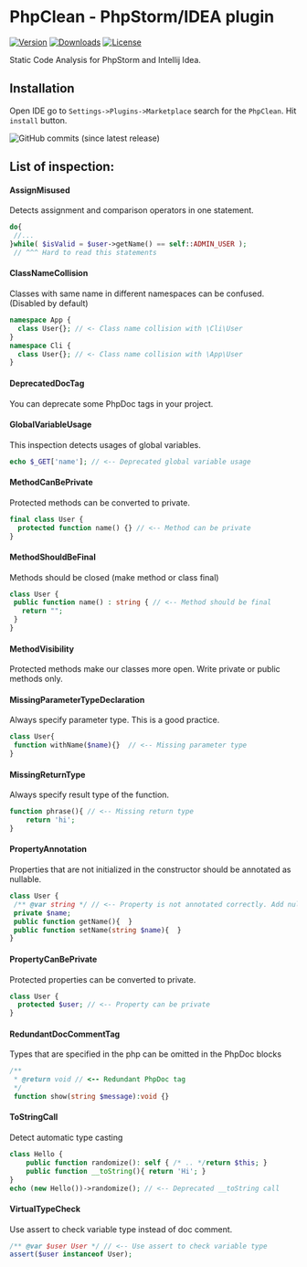 # PhpClean - PhpStorm/IDEA plugin  

[![Version](https://img.shields.io/jetbrains/plugin/v/11272.svg?style=flat-square)](https://plugins.jetbrains.com/plugin/11272-phpclean)
[![Downloads](https://img.shields.io/jetbrains/plugin/d/11272.svg?style=flat-square)](https://plugins.jetbrains.com/plugin/11272-phpclean)
[![License](https://img.shields.io/github/license/funivan/PhpClean.svg?style=flat-square)](LICENSE.md)



Static Code Analysis for PhpStorm and Intellij Idea.

## Installation
Open IDE go to `Settings->Plugins->Marketplace` search for the `PhpClean`.
Hit `install` button.

![GitHub commits (since latest release)](https://img.shields.io/github/commits-since/funivan/PhpClean/latest.svg?style=flat-square)



## List of inspection:
<!-- inspections -->
#### AssignMisused
Detects assignment and comparison operators in one statement.
```php
do{
 //...
}while( $isValid = $user->getName() == self::ADMIN_USER );
 // ^^^ Hard to read this statements
```
#### ClassNameCollision
Classes with same name in different namespaces can be confused.
(Disabled by default)
```php
namespace App {
  class User{}; // <- Class name collision with \Cli\User
}
namespace Cli {
  class User{}; // <- Class name collision with \App\User
}
```
#### DeprecatedDocTag
You can deprecate some PhpDoc tags in your project.
#### GlobalVariableUsage
This inspection detects usages of global variables.
```php
echo $_GET['name']; // <-- Deprecated global variable usage
```
#### MethodCanBePrivate
Protected methods can be converted to private.
```php
final class User {
  protected function name() {} // <-- Method can be private
}
```
#### MethodShouldBeFinal
Methods should be closed (make method or class final)
```php
class User {
 public function name() : string { // <-- Method should be final
   return "";
 }
}
```
#### MethodVisibility
Protected methods make our classes more open. Write private or public methods only.
#### MissingParameterTypeDeclaration
Always specify parameter type. This is a good practice.
```php
class User{
 function withName($name){}  // <-- Missing parameter type
}
```
#### MissingReturnType
Always specify result type of the function.
```php
function phrase(){ // <-- Missing return type
    return 'hi';
}
```
#### PropertyAnnotation
Properties that are not initialized in the constructor should be annotated as nullable.
```php
class User {
 /** @var string */ // <-- Property is not annotated correctly. Add null type
 private $name;
 public function getName(){  }
 public function setName(string $name){  }
}
```
#### PropertyCanBePrivate
Protected properties can be converted to private.
```php
class User {
  protected $user; // <-- Property can be private
}
```
#### RedundantDocCommentTag
Types that are specified in the php can be omitted in the PhpDoc blocks<br>
```php
/**
 * @return void // <-- Redundant PhpDoc tag
 */
 function show(string $message):void {}
```
#### ToStringCall
Detect automatic type casting
```php
class Hello {
    public function randomize(): self { /* .. */return $this; }
    public function __toString(){ return 'Hi'; }
}
echo (new Hello())->randomize(); // <-- Deprecated __toString call
```
#### VirtualTypeCheck
Use assert to check variable type instead of doc comment.
```php
/** @var $user User */ // <-- Use assert to check variable type
assert($user instanceof User);
```
